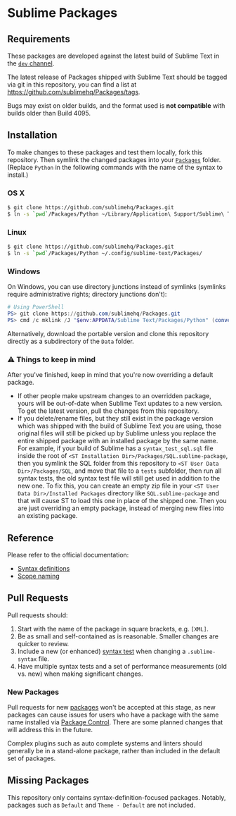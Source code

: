 # Sublime Packages

## Requirements

These packages are developed against the latest build of Sublime Text in the [`dev` channel](https://www.sublimetext.com/dev).

The latest release of Packages shipped with Sublime Text should be tagged via git in this repository, you can find a list at <https://github.com/sublimehq/Packages/tags>.

Bugs may exist on older builds, and the format used is **not compatible** with builds older than Build 4095.

## Installation

To make changes to these packages and test them locally, fork this repository. Then symlink the changed packages into your [`Packages`](https://www.sublimetext.com/docs/packages.html) folder. (Replace `Python` in the following commands with the name of the syntax to install.)

### OS X

```bash
$ git clone https://github.com/sublimehq/Packages.git
$ ln -s `pwd`/Packages/Python ~/Library/Application\ Support/Sublime\ Text/Packages/
```

### Linux

```bash
$ git clone https://github.com/sublimehq/Packages.git
$ ln -s `pwd`/Packages/Python ~/.config/sublime-text/Packages/
```

### Windows

On Windows, you can use directory junctions instead of symlinks (symlinks require administrative rights; directory junctions don't):

```powershell
# Using PowerShell
PS> git clone https://github.com/sublimehq/Packages.git
PS> cmd /c mklink /J "$env:APPDATA/Sublime Text/Packages/Python" (convert-path ./Packages/Python)
```

Alternatively, download the portable version and clone this repository directly as a subdirectory of the `Data` folder.

### ⚠️ Things to keep in mind

After you've finished, keep in mind that you're now overriding a default package.

- If other people make upstream changes to an overridden package,
  yours will be out-of-date when Sublime Text updates to a new version.
  To get the latest version, pull the changes from this repository.
- If you delete/rename files,
  but they still exist in the package version which was shipped with the build of Sublime Text you are using,
  those original files will still be picked up by Sublime
  unless you replace the entire shipped package with an installed package by the same name.
  For example, if your build of Sublime has a `syntax_test_sql.sql` file
  inside the root of `<ST Installation Dir>/Packages/SQL.sublime-package`,
  then you symlink the SQL folder from this repository to `<ST User Data Dir>/Packages/SQL`,
  and move that file to a `tests` subfolder,
  then run all syntax tests,
  the old syntax test file will still get used in addition to the new one.
  To fix this,
  you can create an empty zip file in your `<ST User Data Dir>/Installed Packages` directory like `SQL.sublime-package`
  and that will cause ST to load this one in place of the shipped one.
  Then you are just overriding an empty package,
  instead of merging new files into an existing package.

## Reference

Please refer to the official documentation:

* [Syntax definitions](https://www.sublimetext.com/docs/syntax.html#ver-dev)
* [Scope naming](https://www.sublimetext.com/docs/scope_naming.html)

## Pull Requests

Pull requests should:

 1. Start with the name of the package in square brackets, e.g. `[XML]`.
 2. Be as small and self-contained as is reasonable. Smaller changes are quicker to review.
 3. Include a new (or enhanced) [syntax test](https://www.sublimetext.com/docs/syntax.html#testing) when changing a `.sublime-syntax` file.
 4. Have multiple syntax tests and a set of performance measurements (old vs. new) when making significant changes.

### New Packages

Pull requests for new [packages](https://www.sublimetext.com/docs/packages.html) won't be accepted at this stage, as new packages can cause issues for users who have a package with the same name installed via [Package Control](https://packagecontrol.io/).
There are some planned changes that will address this in the future.

Complex plugins such as auto complete systems and linters should generally be in a stand-alone package, rather than included in the default set of packages.

## Missing Packages

This repository only contains syntax-definition-focused packages.
Notably, packages such as `Default` and `Theme - Default` are not included.
